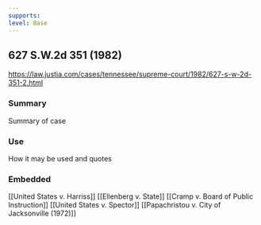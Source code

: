 ```yaml
---
supports: 
level: Base
---
```

## 627 S.W.2d 351 (1982)

https://law.justia.com/cases/tennessee/supreme-court/1982/627-s-w-2d-351-2.html

### Summary

Summary of case

### Use

How it may be used and quotes

### Embedded

[[United States v. Harriss]]
[[Ellenberg v. State]]
[[Cramp v. Board of Public Instruction]]
[[United States v. Spector]]
[[Papachristou v. City of Jacksonville (1972)]]
